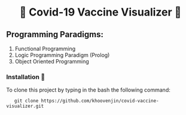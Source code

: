 <h1 align="center">
 🏁 Covid-19 Vaccine Visualizer 🏁
</h1>

## Programming Paradigms:

1. Functional Programming
2. Logic Programming Paradigm (Prolog)
3. Object Oriented Programming

### Installation 🔌
To clone this project by typing in the bash the following command:

       git clone https://github.com/khoovenjin/covid-vaccine-visualizer.git
